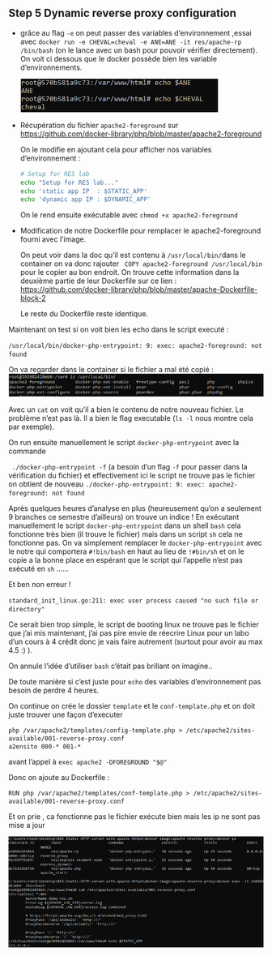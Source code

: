 ## Step 5 Dynamic reverse proxy configuration



* grâce au flag `-e` on peut passer des variables d’environnement ,essai avec `docker run -e CHEVAL=cheval -e ANE=ANE -it res/apache-rp /bin/bash` (on le lance avec un bash pour pouvoir vérifier directement). On voit ci dessous que le docker possède bien les variable d’environnements. 

  ![image-20200601212717695](images/verif_dynamic_0)

  

* Récupération du fichier `apache2-foreground` sur https://github.com/docker-library/php/blob/master/apache2-foreground  

  On le modifie en ajoutant cela pour afficher nos variables d’environnement : 

  ```bash
  # Setup for RES lab
  echo "Setup for RES lab..."
  echo 'static app IP  : $STATIC_APP'
  echo 'dynamic app IP : $DYNAMIC_APP'
  
  ```

  On le rend ensuite exécutable avec `chmod +x apache2-foreground` 

* Modification de notre Dockerfile pour remplacer le apache2-foreground fourni avec l’image.

  On peut voir dans la doc qu’il est contenu à `/usr/local/bin/`dans le container on va donc rajouter ` COPY apache2-foreground /usr/local/bin`  pour le copier au bon endroit. On trouve cette information dans la deuxième partie de leur Dockerfile sur ce lien : https://github.com/docker-library/php/blob/master/apache-Dockerfile-block-2

  Le reste du Dockerfile reste identique.

Maintenant on test si on voit bien les echo dans le script executé :

`/usr/local/bin/docker-php-entrypoint: 9: exec: apache2-foreground: not found` 

On va regarder dans le container si le fichier a mal été copié :![image-20200601220722707](images/error_step5)

Avec un `cat` on voit qu’il a bien le contenu de notre nouveau fichier. Le problème n’est pas là. Il a bien le flag executable (`ls -l` nous montre cela par exemple).

On run ensuite manuellement le script `docker-php-entrypoint` avec la commande 

` ./docker-php-entrypoint -f` (a besoin d’un flag `-f`  pour passer dans la vérification du fichier) et effectivement ici le script ne trouve pas le fichier on obtient de nouveau `./docker-php-entrypoint: 9: exec: apache2-foreground: not found` 

Après quelques heures d’analyse en plus (heureusement qu’on a seulement 9 branches ce semestre d’ailleurs) on trouve un indice ! En exécutant manuellement le script `docker-php-entrypoint` dans un shell `bash` cela fonctionne très bien (il trouve le fichier) mais dans un script `sh` cela ne fonctionne pas. On va simplement remplacer le `docker-php-entrypoint` avec le notre qui comportera `#!bin/bash` en haut au lieu de `!#bin/sh`  et on le copie a la bonne place en espérant que le script qui l’appelle n’est pas exécuté en `sh` …… 

Et ben non erreur ! 

`standard_init_linux.go:211: exec user process caused "no such file or directory"`

Ce serait bien trop simple, le script de booting linux ne trouve pas le fichier que j’ai mis maintenant, j’ai pas pire envie de réecrire Linux pour un labo d’un cours à 4 crédit donc je vais faire autrement (surtout pour avoir au max 4.5 :) ).

On annule l’idée d’utiliser `bash` c’était pas brillant on imagine..  

De toute manière si c’est juste pour `echo` des variables d’environnement pas besoin de perdre 4 heures. 



On continue on crée le dossier `template` et le `conf-template.php`  et on doit juste trouver une façon d’executer 

```
php /var/apache2/templates/config-template.php > /etc/apache2/sites-available/001-reverse-proxy.conf
a2ensite 000-* 001-*

```

avant l’appel à `exec apache2 -DFOREGROUND "$@"`

Donc on ajoute au Dockerfile : 

```
RUN php /var/apache2/templates/conf-template.php > /etc/apache2/sites-available/001-reverse-proxy.conf
```

Et on prie , ca fonctionne pas le fichier exécute bien mais les ip ne sont pas mise a jour 

![image-20200601233822063](images/yalaolol)
